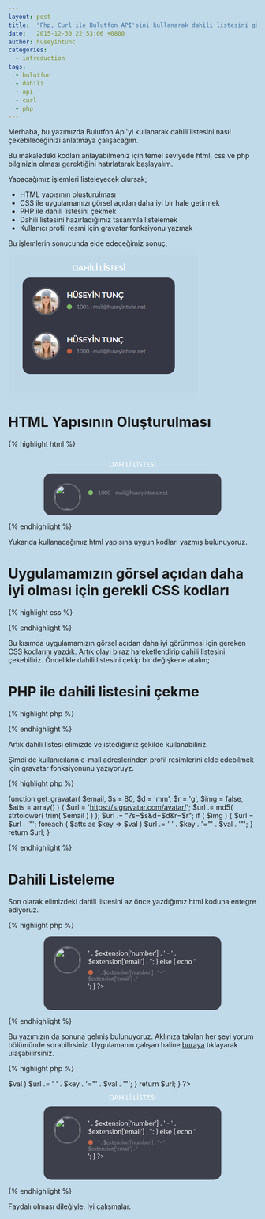 ```yaml
---
layout: post
title:  "Php, Curl ile Bulutfon API'sini kullanarak dahili listesini göstermek"
date:   2015-12-30 22:53:06 +0800
author: huseyintunc
categories:
  - introduction
tags:
  - bulutfon
  - dahili
  - api
  - curl
  - php
---
```


Merhaba, bu yazımızda Bulutfon Api'yi kullanarak dahili listesini nasıl çekebileceğinizi anlatmaya çalışacağım.

Bu makaledeki kodları anlayabilmeniz için temel seviyede html, css ve php bilginizin olması gerektiğini hatırlatarak başlayalım.

Yapacağımız işlemleri listeleyecek olursak;

* HTML yapısının oluşturulması
* CSS ile uygulamamızı görsel açıdan daha iyi bir hale getirmek
* PHP ile dahili listesini çekmek
* Dahili listesini hazırladığımız tasarımla listelemek
* Kullanıcı profil resmi için gravatar fonksiyonu yazmak

Bu işlemlerin sonucunda elde edeceğimiz sonuç;

![Bulutfon dahili listesi](/images/bulutfon-dahili-listesi.png)

# HTML Yapısının Oluşturulması

{% highlight html %}

<html>
<head>
  <meta charset="UTF-8">
  <title>Bulutfon Dahili Görüntüleme</title>
</head>
<body>
<!-- Sayfa Başlığı -->
<div class="title">DAHİLİ LİSTESİ</div>
<!-- Dahili Listesi -->
<div id="extensions">
    <!-- Dahili -->
    <div class="extension">
        <img src="ornek.jpg">
        <div class="name">
            <span class="online">1000 - mail@huseyintunc.net</span>
        </div>
    </div>
    <!-- Dahili Bitiş -->
</div>
<!-- Dahili Listesi Bitiş -->
</body>
</html>

{% endhighlight %}

Yukarıda kullanacağımız html yapısına uygun kodları yazmış bulunuyoruz.

# Uygulamamızın görsel açıdan daha iyi olması için gerekli CSS kodları

{% highlight css %}

<style>
    html,body {
      background: #c1dae9;
      width: 100%;
      height: 100%;
    }
    .title {
      width: 270px;
      margin: 0 auto;
      font-family: Lato,sans-serif;
      color:#fff;
      text-align: center;
      padding:10px;
    }
    #extensions {
      width: 270px;
      padding:20px;
      background-color: #3d3f4b;
      -webkit-border-radius: 15px;
      -moz-border-radius: 15px;
      border-radius: 15px;
      margin:0 auto;
    }
    .extension {
      margin-bottom:45px;
    }
    .extension:last-child {
      margin-bottom: 20px;
    }
    .extension img {
      width: 50px;
      height: 50px;
      -webkit-border-radius: 100%;
      -moz-border-radius: 100%;
      border-radius: 100%;
      border:3px solid #64666e;
      float: left;
    }
    .extension .name {
      color:#fff;
      font-family: Lato,sans-serif;
      padding:5px 0 0 70px;
    }
    .extension .name span {
      display: block;
      font-weight: 400;
      color:#8a8d97;
      font-size:11px;
      padding-top:7px;
      text-indent:20px;
      position: relative;
    }
    .extension .name span:before {
      position: absolute;
      content:'';
      width: 10px;
      height: 10px;
      -webkit-border-radius: 100%;
      -moz-border-radius: 100%;
      border-radius: 100%;
      left:0px;
      top:9px;
    }
    .extension .name .online:before {
      background: #80b969 ;
    }
    .extension .name .offline:before {
      background: #c66747;
    }
  </style>

{% endhighlight %}

Bu kısımda uygulamamızın görsel açıdan daha iyi görünmesi için gereken CSS kodlarını yazdık. Artık olayı biraz hareketlendirip dahili listesini çekebiliriz. Öncelikle dahili listesini çekip bir değişkene atalım;

# PHP ile dahili listesini çekme

{% highlight php %}

<?php
/*
* Bulutfon Api
* SMS Dahili Listesi
*/
$token      = ""; // Bulutfon panelinden alcağınız master token
$url        = 'https://api.bulutfon.com/extensions?access_token='.$token; // İstek göndereceğimiz url

$curl = curl_init($url); // Curl oturumunu başlattık
curl_setopt($curl, CURLOPT_RETURNTRANSFER, 1);
$curl_response = curl_exec($curl); // Gelen sonucu bir değişkene aktardık.
curl_close($curl); // Curl oturumunu kapattık
$result = json_decode($curl_response, true); // Burada ise bize json olarak gelen sonuçları php nesnesine dönüştürüyoruz
$extensions = $result['extensions'];
?>

{% endhighlight %}

Artık dahili listesi elimizde ve istediğimiz şekilde kullanabiliriz.

Şimdi de kullanıcıların e-mail adreslerinden profil resimlerini elde edebilmek için gravatar fonksiyonunu yazıyoruyz.

{% highlight php %}

function get_gravatar( $email, $s = 80, $d = 'mm', $r = 'g', $img = false, $atts = array() ) {
  $url = 'https://s.gravatar.com/avatar/';
  $url .= md5( strtolower( trim( $email ) ) );
  $url .= "?s=$s&d=$d&r=$r";
  if ( $img ) {
    $url = $url . '"';
    foreach ( $atts as $key => $val )
      $url .= ' ' . $key . '="' . $val . '"';
  }
  return $url;
}

{% endhighlight %}

# Dahili Listeleme
Son olarak elimizdeki dahili listesini az önce yazdığımız html koduna entegre ediyoruz.

{% highlight php %}

<div id="extensions">
<?php
    foreach($extensions as $extension){
    ?>
    <div class="extension">
      <img src="<?php echo get_gravatar($extension['email']); ?>">
      <div class="name">
        <?php
          echo $extension['caller_name'];
          if ($extension['registered']){
            echo '<span class="online">' . $extension['number'] . ' - ' . $extension['email'] . '</span>';
          } else {
            echo '<span class="offline">' . $extension['number'] . ' - ' . $extension['email'] . '</span>';
          }
        ?>
      </div>
    </div>
    <?php } ?>
</div>

{% endhighlight %}

Bu yazımızın da sonuna gelmiş bulunuyoruz. Aklınıza takılan her şeyi yorum bölümünde sorabilirsiniz. Uygulamanın çalışan haline [buraya][df1] tıklayarak ulaşabilirsiniz.

{% highlight php %}

<?php
/*
* Bulutfon Api
* Dahili Listesi
*/
$token    = ""; // Bulutfon panelinden alcağınız master token
$url      = 'https://api.bulutfon.com/extensions?access_token='.$token;

$curl = curl_init($url);
curl_setopt($curl, CURLOPT_RETURNTRANSFER, 1);
$curl_response = curl_exec($curl);
curl_close($curl);
$result = json_decode($curl_response, true);
$extensions = $result['extensions'];


function get_gravatar( $email, $s = 80, $d = 'mm', $r = 'g', $img = false, $atts = array() ) {
  $url = 'https://s.gravatar.com/avatar/';
  $url .= md5( strtolower( trim( $email ) ) );
  $url .= "?s=$s&d=$d&r=$r";
  if ( $img ) {
    $url = $url . '"';
    foreach ( $atts as $key => $val )
      $url .= ' ' . $key . '="' . $val . '"';

  }
  return $url;
}

?>
<html>
<head>
  <meta charset="UTF-8">
  <title>Bulutfon Dahili Görüntüleme</title>
  <link href='https://fonts.googleapis.com/css?family=Lato:400,400italic,700,700italic,900,900italic,300italic,300,100italic,100' rel='stylesheet' type='text/css'>
  <style>

    html,body {
      background: #c1dae9;
      width: 100%;
      height: 100%;
    }
    .title {
      width: 270px;
      margin: 0 auto;
      font-family: Lato,sans-serif;
      color:#fff;
      text-align: center;
      padding:10px;
    }
    #extensions {
      width: 320px;
      padding:20px;
      background-color: #3d3f4b;
      -webkit-border-radius: 15px;
      -moz-border-radius: 15px;
      border-radius: 15px;
      margin:0 auto;
    }
    .extension {
      margin-bottom:45px;
    }
    .extension:last-child {
      margin-bottom: 20px;
    }
    .extension img {
      width: 50px;
      height: 50px;
      -webkit-border-radius: 100%;
      -moz-border-radius: 100%;
      border-radius: 100%;
      border:3px solid #64666e;
      float: left;
    }
    .extension .name {
      color:#fff;
      font-family: Lato,sans-serif;
      padding:5px 0 0 70px;
    }
    .extension .name span {
      display: block;
      font-weight: 400;
      color:#8a8d97;
      font-size:11px;
      padding-top:7px;
      text-indent:20px;
      position: relative;
    }
    .extension .name span:before {
      position: absolute;
      content:'';
      width: 10px;
      height: 10px;
      -webkit-border-radius: 100%;
      -moz-border-radius: 100%;
      border-radius: 100%;
      left:0px;
      top:9px;
    }
    .extension .name .online:before {
      background: #80b969 ;
    }
    .extension .name .offline:before {
      background: #c66747;
    }
  </style>
</head>
<body>
  <div class="title">DAHİLİ LİSTESİ</div>
  <div id="extensions">
    <?php
    foreach($extensions as $extension){
    ?>
    <div class="extension">
      <img src="<?php echo get_gravatar($extension['email']); ?>">
      <div class="name">
        <?php
          echo $extension['caller_name'];
          if ($extension['registered']){
            echo '<span class="online">' . $extension['number'] . ' - ' . $extension['email'] . '</span>';
          } else {
            echo '<span class="offline">' . $extension['number'] . ' - ' . $extension['email'] . '</span>';
          }
        ?>
      </div>
    </div>
    <?php } ?>
  </div>
</body>
</html>

{% endhighlight %}

Faydalı olması dileğiyle.
İyi çalışmalar.

   [df1]: <https://gist.github.com/hsyntnc/774e2b36912230a1927d>
